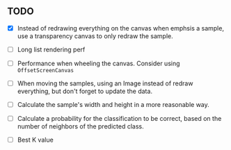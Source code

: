 ## TODO

- [x] Instead of redrawing everything on the canvas when emphsis a sample,
use a transparency canvas to only redraw the sample.

- [ ] Long list rendering perf

- [ ] Performance when wheeling the canvas. Consider using `OffsetScreenCanvas`

- [ ] When moving the samples, using an Image instead of redraw everything, but don't forget to update the data.

- [ ] Calculate the sample's width and height in a more reasonable way.

- [ ] Calculate a probability for the classification to be correct, based on the 
number of neighbors of the predicted class.

- [ ] Best K value
